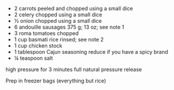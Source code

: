 -   2 carrots peeled and chopped using a small dice
-   2 celery chopped using a small dice
-   ½ onion chopped using a small dice
-   6 andouille sausages 375 g; 13 oz; see note 1
-   3 roma tomatoes chopped
-   1 cup basmati rice rinsed; see note 2
-   1 cup chicken stock
-   1 tablespoon Cajun seasoning reduce if you have a spicy brand
-   ¼ teaspoon salt


high pressure for 3 minutes full natural pressure release

Prep in freezer bags (everything but rice)